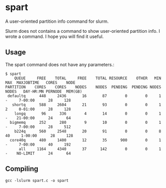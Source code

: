 # spart
A user-oriented partition info command for slurm.

Slurm does not contains a command to show user-oriented partition info. I wrote a command. I hope you will find it useful. 

## Usage
The spart command does not have any parameters.:

```
$ spart
    QUEUE     FREE    TOTAL     FREE    TOTAL RESOURCE    OTHER   MIN   MAX  MAXJOBTIME   CORES    NODE
PARTITION    CORES    CORES    NODES    NODES  PENDING  PENDING NODES NODES   DAY-HR:MN PERNODE  MEM(GB)
 defaultq      448     2436       16       87        0        0     1     -     7-00:00      28     128
   shortq      588     2604       21       93        0        0     1     2     0-01:00      28     128
    longq       96      336        4       14        0        0     1     -    21-00:00      24      64
  bigmemq      252      280        9       10        0        0     1     -     7-00:00      28     512
    b224q      560     2548       20       91        0        0     8    40     1-00:00      28     128
  core40q      480     1400       12       35      900        0     1     -     7-00:00      40     192
      all     1164     4340       37      142        0        0     1     -    NO-LIMIT      24      64
 ```      
 ## Compiling
 ```gcc -lslurm spart.c -o spart```
 

